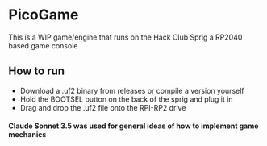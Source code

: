 # PicoGame
This is a WIP game/engine that runs on the Hack Club Sprig a RP2040 based game console

## How to run
- Download a .uf2 binary from releases or compile a version yourself
- Hold the BOOTSEL button on the back of the sprig and plug it in
- Drag and drop the .uf2 file onto the RPI-RP2 drive

#### Claude Sonnet 3.5 was used for general ideas of how to implement game mechanics
